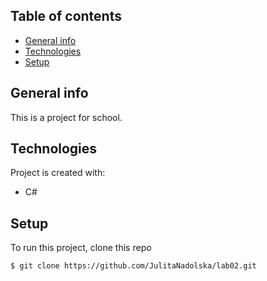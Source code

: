 ## Table of contents
* [General info](#general-info)
* [Technologies](#technologies)
* [Setup](#setup)

## General info
This is a project for school.
	
## Technologies
Project is created with:
* C#
	
## Setup
To run this project, clone this repo 

```
$ git clone https://github.com/JulitaNadolska/lab02.git
```
